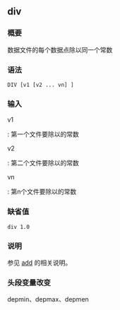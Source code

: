 ## div 

### 概要

数据文件的每个数据点除以同一个常数

### 语法

``` {.bash}
DIV [v1 [v2 ... vn] ]
```

### 输入

v1

:   第一个文件要除以的常数

v2

:   第二个文件要除以的常数

vn

:   第n个文件要除以的常数

### 缺省值

``` {.bash}
div 1.0
```

### 说明

参见 [add](/commands/add.md) 的相关说明。

### 头段变量改变

depmin、depmax、depmen
